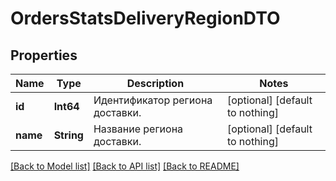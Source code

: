 # OrdersStatsDeliveryRegionDTO


## Properties
Name | Type | Description | Notes
------------ | ------------- | ------------- | -------------
**id** | **Int64** | Идентификатор региона доставки. | [optional] [default to nothing]
**name** | **String** | Название региона доставки. | [optional] [default to nothing]


[[Back to Model list]](../README.md#models) [[Back to API list]](../README.md#api-endpoints) [[Back to README]](../README.md)


